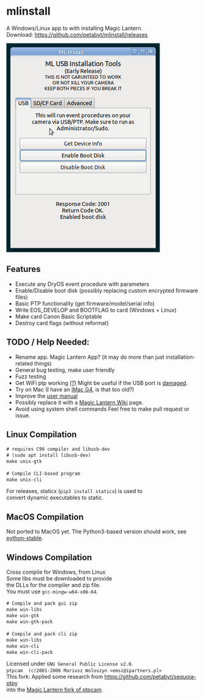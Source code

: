# mlinstall
A Windows/Linux app to with installing Magic Lantern.  
Download: https://github.com/petabyt/mlinstall/releases  

![screenshot](assets/screenshot.png)

## Features
- Execute any DryOS event procedure with parameters
- Enable/Disable boot disk (possibly replacing custom encrypted firmware files)
- Basic PTP functionality (get firmware/model/serial info)
- Write EOS_DEVELOP and BOOTFLAG to card (Windows + Linux)
- Make card Canon Basic Scriptable
- Destroy card flags (without reformat)

## TODO / Help Needed:
 - Rename app. Magic Lantern App? (it may do more than just installation-related things)
 - General bug testing, make user friendly
 - Fuzz testing
 - Get WiFi ptp working [(?)](https://github.com/Parrot-Developers/sequoia-ptpy/issues/18)
Might be useful if the USB port is [damaged](https://www.cloudynights.com/topic/497224-any-experiences-on-repairing-usb-port-on-canon-dslr/).
 - Try on Mac (I have an [iMac G4](https://en.wikipedia.org/wiki/IMac_G4), is that too old?)
 - Improve the [user manual](MANUAL.md)
 - Possibly replace it with a [Magic Lantern Wiki](https://wiki.magiclantern.fm/start) page.
 - Avoid using system shell commands
Feel free to make pull request or issue.  

## Linux Compilation
```
# requires C99 compiler and libusb-dev
# (sudo apt install libusb-dev)
make unix-gtk

# Compile CLI-based program
make unix-cli
```

For releases, staticx (`pip3 install staticx`) is used to  
convert dynamic executables to static.  

## MacOS Compilation
Not ported to MacOS yet. The Python3-based version should work, see [python-stable](https://github.com/petabyt/mlinstall/tree/python-stable).  

## Windows Compilation

Cross compile for Windows, from Linux  
Some libs must be downloaded to provide  
the DLLs for the compiler and zip file.  
You must use `gcc-mingw-w64-x86-64`.  

```
# Compile and pack gui zip
make win-libs
make win-gtk
make win-gtk-pack

# Compile and pack cli zip
make win-libs
make win-cli
make win-cli-pack
```

Licensed under `GNU General Public License v2.0`.  
`ptpcam  (c)2001-2006 Mariusz Woloszyn <emsi@ipartners.pl>`  
This fork: Applied some research from https://github.com/petabyt/sequoia-ptpy  
into the [Magic Lantern fork of ptpcam](https://github.com/reticulatedpines/magiclantern_simplified/tree/dev/contrib/ptpcam).  
